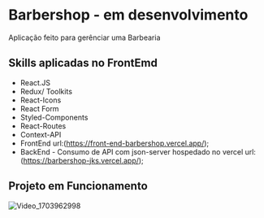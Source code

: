 # Barbershop - em desenvolvimento 

Aplicação feito para gerênciar uma Barbearia

## Skills aplicadas no FrontEmd

- React.JS
- Redux/ Toolkits
- React-Icons
- React Form
- Styled-Components
- React-Routes
- Context-API
- FrontEnd url:(https://front-end-barbershop.vercel.app/);
- BackEnd - Consumo de API com json-server hospedado no vercel url:(https://barbershop-jks.vercel.app/);

## Projeto em Funcionamento
![Video_1703962998](https://github.com/cajui54/front-end-barbershop/assets/42698730/86bf2723-1d76-4824-92e4-206f6344b55d)


